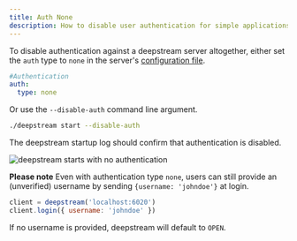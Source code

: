 ```yaml
---
title: Auth None
description: How to disable user authentication for simple applications and development
---
```


To disable authentication against a deepstream server altogether, either set the `auth` type to `none` in the server's [configuration file](../../../docs/server/configuration/).

```yaml
#Authentication
auth:
  type: none
```

Or use the `--disable-auth` command line argument.

```bash
./deepstream start --disable-auth
```

The deepstream startup log should confirm that authentication is disabled.

![deepstream starts with no authentication](ds-start-auth-none.png)

**Please note** Even with authentication type `none`, users can still provide an (unverified) username by sending `{username: 'johndoe'}` at login.

```javascript
client = deepstream('localhost:6020')
client.login({ username: 'johndoe' })
```

If no username is provided, deepstream will default to `OPEN`.
